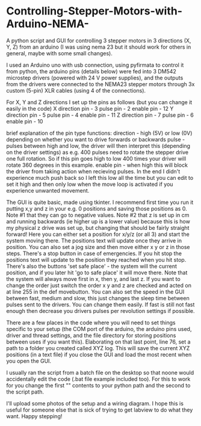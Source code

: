 # Controlling-Stepper-Motors-with-Arduino-NEMA-
A python script and GUI for controlling 3 stepper motors in 3 directions (X, Y, Z) from an arduino (I was using nema 23 but it should work for others in general, maybe with some small changes).

I used an Arduino uno with usb connection, using pyfirmata to control it from python, the arduino pins (details below) were fed into 3 DM542 microstep drivers (powered with 24 V power supplies), and the outputs from the drivers were connected to the NEMA23 stepper motors through 3x custom (5-pin) XLR cables (using 4 of the connections). 

For X, Y and Z directions I set up the pins as follows (but you can change it easily in the code)
X
direction pin - 3
pulse pin - 2
enable pin - 12
Y
direction pin - 5
pulse pin - 4
enable pin - 11
Z
direction pin - 7
pulse pin - 6
enable pin - 10

brief explanation of the pin type functions:
direction - high (5V) or low (0V) depending on whether you want to drive forwards or backwards
pulse - pulses between high and low, the driver will then interpret this (depending on the driver settings) as e.g. 400 pulses need to rotate the stepper drive one full rotation. So if this pin goes high to low 400 times your driver will rotate 360 degrees in this example.
enable pin - when high this will block the driver from taking action when recieving pulses. In the end I didn't experience much push back so I left this low all the time but you can edit to set it high and then only low when the move loop is activated if you experience unwanted movement.

The GUI is quite basic, made using tkinter. I recommend first time you run it putting x,y and z in your e.g. 0 positions and saving those positions as 0. Note #1 that they can go to negative values. Note #2 that z is set up in cm and running backwards (ie higher up is a lower value) because this is how my physical z drive was set up, but changing that should be fairly straight forward! Here you can either set a position for x/y/z (or all 3) and start the system moving there. The positions text will update once they arrive in position. You can also set a jog size and then move either x y or z in those steps. There's a stop button in case of emergencies. If you hit stop the positions text will update to the position they reached when you hit stop. There's also the buttons 'set safe place' - the system will the current position, and if you later hit 'go to safe place' it will move there. Note that the system will always move first in x, then y, and last z. If you want to change the order just switch the order x y and z are checked and acted on at line 255 in the def movebutton. You can also set the speed in the GUI between fast, medium and slow, this just changes the sleep time between pulses sent to the drivers. You can change them easily. If fast is still not fast enough then decrease you drivers pulses per revolution settings if possible. 

There are a few places in the code where you will need to set things specific to your setup (the COM port of the arduino, the arduino pins used, driver and thread settings, and the file directory for storing positions between uses if you want this). 
Elaborating on that last point, line 76, set a path to a folder you created called XYZ log. This will save the current XYZ positions (in a text file) if you close the GUI and load the most recent when you open the GUI.

I usually ran the script from a batch file on the desktop so that noone would accidentally edit the code (.bat file example included too). For this to work for you change the first "" contents to your python path and the second to the script path.

I'll upload some photos of the setup and a wiring diagram. I hope this is useful for someone else that is sick of trying to get labview to do what they want. Happy stepping!
